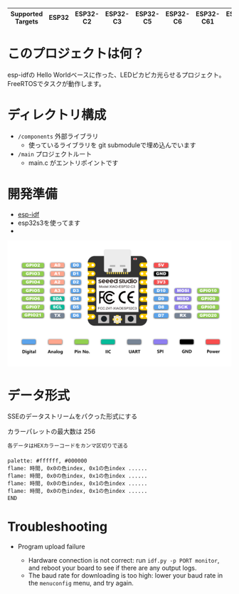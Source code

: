 | Supported Targets | ESP32 | ESP32-C2 | ESP32-C3 | ESP32-C5 | ESP32-C6 | ESP32-C61 | ESP32-H2 | ESP32-P4 | ESP32-S2 | ESP32-S3 | Linux |
| ----------------- | ----- | -------- | -------- | -------- | -------- | --------- | -------- | -------- | -------- | -------- | ----- |

# このプロジェクトは何？

esp-idfの Hello Worldベースに作った、LEDピカピカ光らせるプロジェクト。
FreeRTOSでタスクが動作します。

# ディレクトリ構成

- `/components` 外部ライブラリ
  - 使っているライブラリを git submoduleで埋め込んでいます
- `/main` プロジェクトルート
  - main.c がエントリポイントです

# 開発準備
- [esp-idf](https://github.com/espressif/esp-idf)
- esp32s3を使ってます
- 
![alt text](assets/755a3b84-f4b8-41fe-8aec-e1054749151e.png)

# データ形式
SSEのデータストリームをパクった形式にする

カラーパレットの最大数は 256

```markdown
各データはHEXカラーコードをカンマ区切りで送る

palette: #ffffff, #000000
flame: 時間, 0x0の色index, 0x1の色index ...... 
flame: 時間, 0x0の色index, 0x1の色index ...... 
flame: 時間, 0x0の色index, 0x1の色index ...... 
flame: 時間, 0x0の色index, 0x1の色index ...... 
END
```

# Troubleshooting

* Program upload failure

    * Hardware connection is not correct: run `idf.py -p PORT monitor`, and reboot your board to see if there are any output logs.
    * The baud rate for downloading is too high: lower your baud rate in the `menuconfig` menu, and try again.
